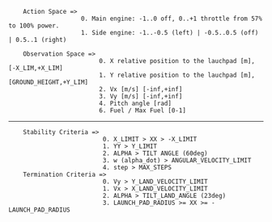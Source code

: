 
        Action Space =>
                        0. Main engine: -1..0 off, 0..+1 throttle from 57% to 100% power.
                        1. Side engine: -1..-0.5 (left) | -0.5..0.5 (off) | 0.5..1 (right)

        Observation Space =>
                             0. X relative position to the lauchpad [m], [-X_LIM,+X_LIM]
                             1. Y relative position to the lauchpad [m], [GROUND_HEIGHT,+Y_LIM]
                             2. Vx [m/s] [-inf,+inf]
                             3. Vy [m/s] [-inf,+inf]
                             4. Pitch angle [rad]
                             6. Fuel / Max Fuel [0-1]

-----------------------------------------------------------------------------------------------------------------------

        Stability Criteria =>
                              0. X_LIMIT > XX > -X_LIMIT
                              1. YY > Y_LIMIT
                              2. ALPHA > TILT ANGLE (60deg)
                              3. w (alpha_dot) > ANGULAR_VELOCITY_LIMIT
                              4. step > MAX_STEPS
        Termination Criteria =>
                              0. Vy > Y_LAND_VELOCITY_LIMIT
                              1. Vx > X_LAND_VELOCITY_LIMIT
                              2. ALPHA > TILT_LAND_ANGLE (23deg)
                              3. LAUNCH_PAD_RADIUS >= XX >= -LAUNCH_PAD_RADIUS
